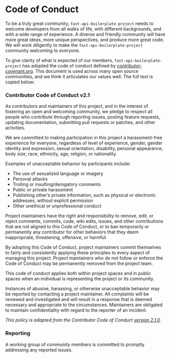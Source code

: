 # Code of Conduct

To be a truly great community, `fast-api-boilerplate-project` needs to welcome developers from all walks of life, with different backgrounds, and with a wide range of experience. A diverse and friendly community will have more great ideas, more unique perspectives, and produce more great code. We will work diligently to make the `fast-api-boilerplate-project` community welcoming to everyone.

To give clarity of what is expected of our members, `fast-api-boilerplate-project` has adopted the code of conduct defined by [contributor-covenant.org](https://www.contributor-covenant.org). This document is used across many open source communities, and we think it articulates our values well. The full text is copied below:

### Contributor Code of Conduct v2.1

As contributors and maintainers of this project, and in the interest of fostering an open and welcoming community, we pledge to respect all people who contribute through reporting issues, posting feature requests, updating documentation, submitting pull requests or patches, and other activities.

We are committed to making participation in this project a harassment-free experience for everyone, regardless of level of experience, gender, gender identity and expression, sexual orientation, disability, personal appearance, body size, race, ethnicity, age, religion, or nationality.

Examples of unacceptable behavior by participants include:
- The use of sexualized language or imagery
- Personal attacks
- Trolling or insulting/derogatory comments
- Public or private harassment
- Publishing other’s private information, such as physical or electronic addresses, without explicit permission
- Other unethical or unprofessional conduct

Project maintainers have the right and responsibility to remove, edit, or reject comments, commits, code, wiki edits, issues, and other contributions that are not aligned to this Code of Conduct, or to ban temporarily or permanently any contributor for other behaviors that they deem inappropriate, threatening, offensive, or harmful.

By adopting this Code of Conduct, project maintainers commit themselves to fairly and consistently applying these principles to every aspect of managing this project. Project
maintainers who do not follow or enforce the Code of Conduct may be permanently removed from the project team.

This code of conduct applies both within project spaces and in public spaces when an individual is representing the project or its community.

Instances of abusive, harassing, or otherwise unacceptable behavior may be reported by contacting a project maintainer. All complaints will be reviewed and investigated and will result in a response that is deemed necessary and appropriate to the circumstances. Maintainers are obligated to maintain confidentiality with regard to the reporter of an incident.

*This policy is adapted from the Contributor Code of Conduct [version 2.1.0](https://www.contributor-covenant.org/version/2/1/code_of_conduct).*

### Reporting

A working group of community members is committed to promptly addressing any reported issues.
